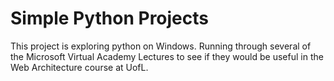 # Simple Python Projects

This project is exploring python on Windows. Running through several
of the Microsoft Virtual Academy Lectures to see if they would be useful
in the Web Architecture course at UofL.